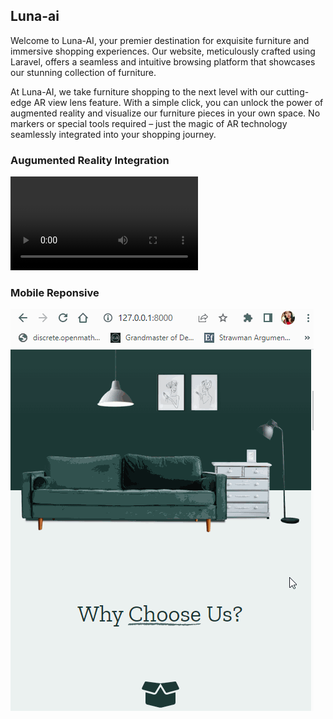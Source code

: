 ## Luna-ai

Welcome to Luna-AI, your premier destination for exquisite furniture and immersive shopping experiences. Our website, meticulously crafted using Laravel, offers a seamless and intuitive browsing platform that showcases our stunning collection of furniture.

At Luna-AI, we take furniture shopping to the next level with our cutting-edge AR view lens feature. With a simple click, you can unlock the power of augmented reality and visualize our furniture pieces in your own space. No markers or special tools required – just the magic of AR technology seamlessly integrated into your shopping journey.


### Augumented Reality Integration
![git](./gif/ar.mp4)

### Mobile Reponsive
![git](./gif/mobile-responsive.gif)